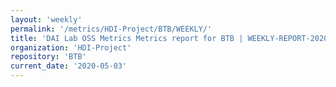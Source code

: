 ```yaml
---
layout: 'weekly'
permalink: '/metrics/HDI-Project/BTB/WEEKLY/'
title: 'DAI Lab OSS Metrics Metrics report for BTB | WEEKLY-REPORT-2020-05-03'
organization: 'HDI-Project'
repository: 'BTB'
current_date: '2020-05-03'
---
```

